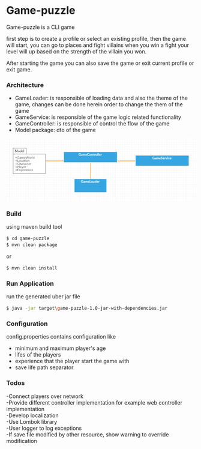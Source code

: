 
# Game-puzzle


Game-puzzle is a CLI game

first step is to create a profile or select an existing profile, then the game will start, you can go to places and fight villains
when you win a fight your level will up based on the strength of the villain you won.

After starting the game you can also save the game or exit current profile or exit game.

### Architecture

* GameLoader: is responsible of loading data and also the theme of the game, changes can be done herein order to change the them of the game
* GameService: is responsible of the game logic related functionality
* GameController: is responsible of control the flow of the game
* Model package: dto of the game

![Image of design](https://raw.githubusercontent.com/motazEmad/game-puzzle/master/design.png)

### Build
using maven build tool
```sh
$ cd game-puzzle
$ mvn clean package
```
or

```sh
$ mvn clean install
```

### Run Application
run the generated uber jar file

```sh
$ java -jar target\game-puzzle-1.0-jar-with-dependencies.jar
```

### Configuration 
config.properties contains configuration like <br>

- minimum and maximum player's age <br>
- lifes of the players<br>
- experience that the player start the game with<br>
- save life path separator 

### Todos

-Connect players over network <br>
-Provide different controller implementation for example web controller implementation<br>
-Develop localization <br>
-Use Lombok library <br>
-User logger to log exceptions<br>
-If save file modified by other resource, show warning to override modification<br>
